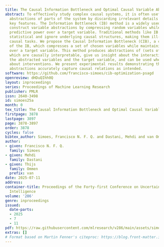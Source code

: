 ```yaml
---
title: The Causal Information Bottleneck and Optimal Causal Variable Abstractions
abstract: To effectively study complex causal systems, it is often useful to construct
  abstractions of parts of the system by discarding irrelevant details while preserving
  key features. The Information Bottleneck (IB) method is a widely used approach to
  construct variable abstractions by compressing random variables while retaining
  predictive power over a target variable. Traditional methods like IB are purely
  statistical and ignore underlying causal structures, making them ill-suited for
  causal tasks. We propose the Causal Information Bottleneck (CIB), a causal extension
  of the IB, which compresses a set of chosen variables while maintaining causal control
  over a target variable. This method produces abstractions of (sets of) variables
  which are causally interpretable, give us insight about the interactions between
  the abstracted variables and the target variable, and can be used when reasoning
  about interventions. We present experimental results demonstrating that the learned
  abstractions accurately capture causal relations as intended.
software: https://github.com/francisco-simoes/cib-optimization-psagd
openreview: dHDuQIhh0Q
layout: inproceedings
series: Proceedings of Machine Learning Research
publisher: PMLR
issn: 2640-3498
id: simoes25a
month: 0
tex_title: The Causal Information Bottleneck and Optimal Causal Variable Abstractions
firstpage: 3878
lastpage: 3897
page: 3878-3897
order: 3878
cycles: false
bibtex_author: Simoes, Francisco N. F. Q. and Dastani, Mehdi and van Ommen, Thijs
author:
- given: Francisco N. F. Q.
  family: Simoes
- given: Mehdi
  family: Dastani
- given: Thijs
  family: Ommen
  prefix: van
date: 2025-07-11
address:
container-title: Proceedings of the Forty-first Conference on Uncertainty in Artificial
  Intelligence
volume: '286'
genre: inproceedings
issued:
  date-parts:
  - 2025
  - 7
  - 11
pdf: https://raw.githubusercontent.com/mlresearch/v286/main/assets/simoes25a/simoes25a.pdf
extras: []
# Format based on Martin Fenner's citeproc: https://blog.front-matter.io/posts/citeproc-yaml-for-bibliographies/
---
```

